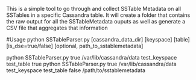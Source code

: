 This is a simple tool to go through and collect SSTable Metadata on all SSTables in a specific Cassandra table. It will create a folder that contains the raw output for all the SSTableMetadata ouputs as well as generate a CSV file that aggregates that information

#Usage
python SSTableParser.py [cassandra_data_dir] [keyspace] [table] [is_dse=true/false] [optional, path_to_sstablemetadata]



python SSTableParser.py true /var/lib/cassandra/data test_keyspace test_table true
python SSTableParser.py true /var/lib/cassandra/data test_keyspace test_table false /path/to/sstablemetadata